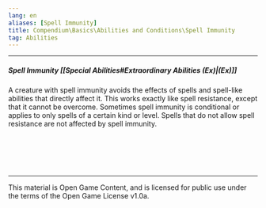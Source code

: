 ```yaml
---
lang: en
aliases: [Spell Immunity]
title: Compendium\Basics\Abilities and Conditions\Spell Immunity
tag: Abilities
---
```


---
##### Spell Immunity [[Special Abilities#Extraordinary Abilities (Ex)|(Ex)]]

A creature with spell immunity avoids the effects of spells and spell-like abilities that directly affect it. This works exactly like spell resistance, except that it cannot be overcome. Sometimes spell immunity is conditional or applies to only spells of a certain kind or level. Spells that do not allow spell resistance are not affected by spell immunity.


<br><br>
---

---

This material is Open Game Content, and is licensed for public use under
the terms of the Open Game License v1.0a.
